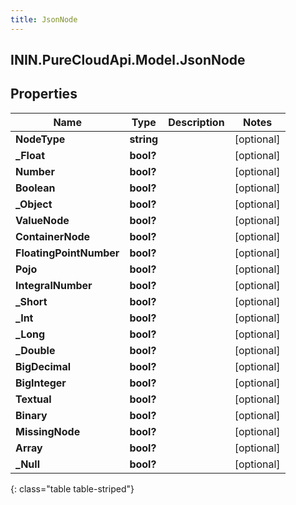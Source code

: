 ```yaml
---
title: JsonNode
---
```

## ININ.PureCloudApi.Model.JsonNode

## Properties

|Name | Type | Description | Notes|
|------------ | ------------- | ------------- | -------------|
| **NodeType** | **string** |  | [optional] |
| **_Float** | **bool?** |  | [optional] |
| **Number** | **bool?** |  | [optional] |
| **Boolean** | **bool?** |  | [optional] |
| **_Object** | **bool?** |  | [optional] |
| **ValueNode** | **bool?** |  | [optional] |
| **ContainerNode** | **bool?** |  | [optional] |
| **FloatingPointNumber** | **bool?** |  | [optional] |
| **Pojo** | **bool?** |  | [optional] |
| **IntegralNumber** | **bool?** |  | [optional] |
| **_Short** | **bool?** |  | [optional] |
| **_Int** | **bool?** |  | [optional] |
| **_Long** | **bool?** |  | [optional] |
| **_Double** | **bool?** |  | [optional] |
| **BigDecimal** | **bool?** |  | [optional] |
| **BigInteger** | **bool?** |  | [optional] |
| **Textual** | **bool?** |  | [optional] |
| **Binary** | **bool?** |  | [optional] |
| **MissingNode** | **bool?** |  | [optional] |
| **Array** | **bool?** |  | [optional] |
| **_Null** | **bool?** |  | [optional] |
{: class="table table-striped"}


